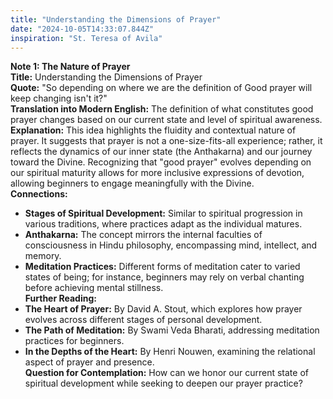 ```yaml
---
title: "Understanding the Dimensions of Prayer"
date: "2024-10-05T14:33:07.844Z"
inspiration: "St. Teresa of Avila"
---
```


**Note 1: The Nature of Prayer**  
**Title:** Understanding the Dimensions of Prayer  
**Quote:** "So depending on where we are the definition of Good prayer will keep changing isn't it?"  
**Translation into Modern English:** The definition of what constitutes good prayer changes based on our current state and level of spiritual awareness.  
**Explanation:** This idea highlights the fluidity and contextual nature of prayer. It suggests that prayer is not a one-size-fits-all experience; rather, it reflects the dynamics of our inner state (the Anthakarna) and our journey toward the Divine. Recognizing that "good prayer" evolves depending on our spiritual maturity allows for more inclusive expressions of devotion, allowing beginners to engage meaningfully with the Divine.  
**Connections:**  
- **Stages of Spiritual Development:** Similar to spiritual progression in various traditions, where practices adapt as the individual matures.  
- **Anthakarna:** The concept mirrors the internal faculties of consciousness in Hindu philosophy, encompassing mind, intellect, and memory.  
- **Meditation Practices:** Different forms of meditation cater to varied states of being; for instance, beginners may rely on verbal chanting before achieving mental stillness.  
**Further Reading:**  
- **The Heart of Prayer:** By David A. Stout, which explores how prayer evolves across different stages of personal development.  
- **The Path of Meditation:** By Swami Veda Bharati, addressing meditation practices for beginners.  
- **In the Depths of the Heart:** By Henri Nouwen, examining the relational aspect of prayer and presence.  
**Question for Contemplation:** How can we honor our current state of spiritual development while seeking to deepen our prayer practice?
